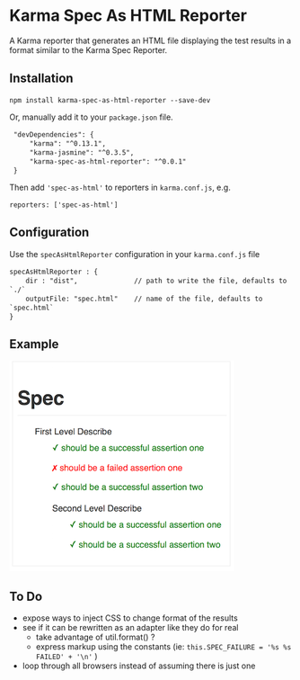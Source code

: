 # Karma Spec As HTML Reporter

A Karma reporter that generates an HTML file displaying the test results in a format similar to the Karma Spec Reporter.


## Installation

    npm install karma-spec-as-html-reporter --save-dev

Or, manually add it to your `package.json` file.

     "devDependencies": {
         "karma": "^0.13.1",
         "karma-jasmine": "^0.3.5",
         "karma-spec-as-html-reporter": "^0.0.1"
     }

Then add ``'spec-as-html'`` to reporters in `karma.conf.js`, e.g.

    reporters: ['spec-as-html']


## Configuration

Use the `specAsHtmlReporter` configuration in your `karma.conf.js` file

    specAsHtmlReporter : {
        dir : "dist",              // path to write the file, defaults to `./`
        outputFile: "spec.html"    // name of the file, defaults to `spec.html`
    }

## Example

![Sample HTML Output ](sampleOutput.png)

## To Do

- expose ways to inject CSS to change format of the results
- see if it can be rewritten as an adapter like they do for real
  - take advantage of util.format() ?
  - express markup using the constants (ie: `this.SPEC_FAILURE = '%s %s FAILED' + '\n'` )
- loop through all browsers instead of assuming there is just one





